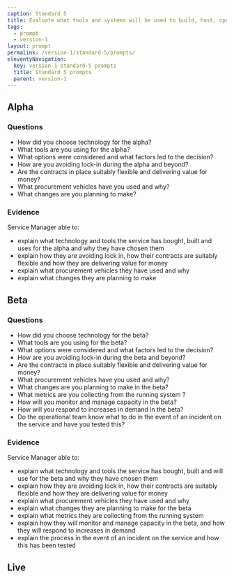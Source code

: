 ```yaml
---
caption: Standard 5
title: Evaluate what tools and systems will be used to build, host, operate and measure a service, and how to procure them.
tags:
  - prompt
  - version-1
layout: prompt
permalink: /version-1/standard-5/prompts/
eleventyNavigation:
  key: version-1-standard-5 prompts
  title: Standard 5 prompts
  parent: version-1
---
```


## Alpha

### Questions

- How did you choose technology for the alpha?
- What tools are you using for the alpha?
- What options were considered and what factors led to the decision?
- How are you avoiding lock-in during the alpha and beyond?
- Are the contracts in place suitably flexible and delivering value for money?
- What procurement vehicles have you used and why?
- What changes are you planning to make?

### Evidence

Service Manager able to:

- explain what technology and tools the service has bought, built and uses for the alpha and why they have chosen them
- explain how they are avoiding lock in, how their contracts are suitably flexible and how they are delivering value for money
- explain what procurement vehicles they have used and why
- explain what changes they are planning to make

## Beta

### Questions

- How did you choose technology for the beta?
- What tools are you using for the beta?
- What options were considered and what factors led to the decision?
- How are you avoiding lock-in during the beta and beyond?
- Are the contracts in place suitably flexible and delivering value for money?
- What procurement vehicles have you used and why?
- What changes are you planning to make in the beta?
- What metrics are you collecting from the running system ?
- How will you monitor and manage capacity in the beta?
- How will you respond to increases in demand in the beta?
- Do the operational team know what to do in the event of an incident on the service and have you tested this?

### Evidence

Service Manager able to:

- explain what technology and tools the service has bought, built and will use for the beta and why they have chosen them
- explain how they are avoiding lock in, how their contracts are suitably flexible and how they are delivering value for money
- explain what procurement vehicles they have used and why
- explain what changes they are planning to make for the beta
- explain what metrics they are collecting from the running system
- explain how they will monitor and manage capacity in the beta, and how they will respond to increases in demand
- explain the process in the event of an incident on the service and how this has been tested

## Live
